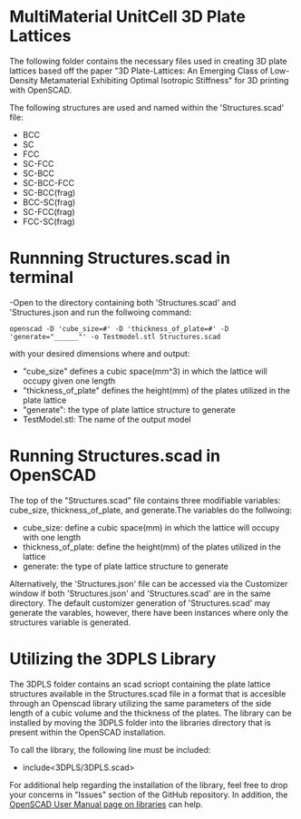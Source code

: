# MultiMaterial UnitCell 3D Plate Lattices
The following folder contains the necessary files used in creating 3D plate lattices based off the paper "3D Plate-Lattices: An Emerging Class of Low-Density Metamaterial Exhibiting Optimal Isotropic Stiffness" for 3D printing with OpenSCAD. 

The following structures are used and named within the 'Structures.scad' file:
* BCC
* SC
* FCC
* SC-FCC
* SC-BCC 
* SC-BCC-FCC
* SC-BCC(frag)
* BCC-SC(frag)
* SC-FCC(frag)
* FCC-SC(frag)
    
# Runnning Structures.scad in terminal
-Open to the directory containing both 'Structures.scad' and 'Structures.json and run the follwoing  command:
```
openscad -D 'cube_size=#' -D 'thickness_of_plate=#' -D 'generate="______"' -o Testmodel.stl Structures.scad
```
with your desired dimensions where and output:
* "cube_size" defines a cubic space(mm^3) in which the lattice will occupy given one length
* "thickness_of_plate" defines the height(mm) of the plates utilized in the plate lattice
* "generate": the type of plate lattice structure to generate
* TestModel.stl: The name of the output model

# Running Structures.scad in OpenSCAD
The top of the "Structures.scad" file contains three modifiable variables: cube_size, thickness_of_plate, and generate.The variables do the follwoing: 
* cube_size: define a cubic space(mm) in which the lattice will occupy with one length
* thickness_of_plate: define the height(mm) of the plates utilized in the lattice
* generate: the type of plate lattice structure to generate

Alternatively, the 'Structures.json' file can be accessed via the Customizer window if both 'Structures.json' and 'Structures.scad' are in the same directory. The default customizer generation of 'Structures.scad' may generate the varables, however, there have been instances where only the structures variable is generated.


# Utilizing the 3DPLS Library
The 3DPLS folder contains an scad scriopt containing the plate lattice structures available in the Structures.scad file in a format that is accesible through an Openscad library utilizing the same parameters of the side length of a cubic volume and the thickness of the plates. The library can be installed by moving the 3DPLS folder into the libraries directory that is present within the OpenSCAD installation.

To call the library, the following line must be included:
 * include<3DPLS/3DPLS.scad>

For additional help regarding the installation of the library, feel free to drop your concerns in "Issues" section of the GitHub repository. In addition, the [OpenSCAD User Manual page on libraries](https://en.wikibooks.org/wiki/OpenSCAD_User_Manual/Libraries) can help. 
